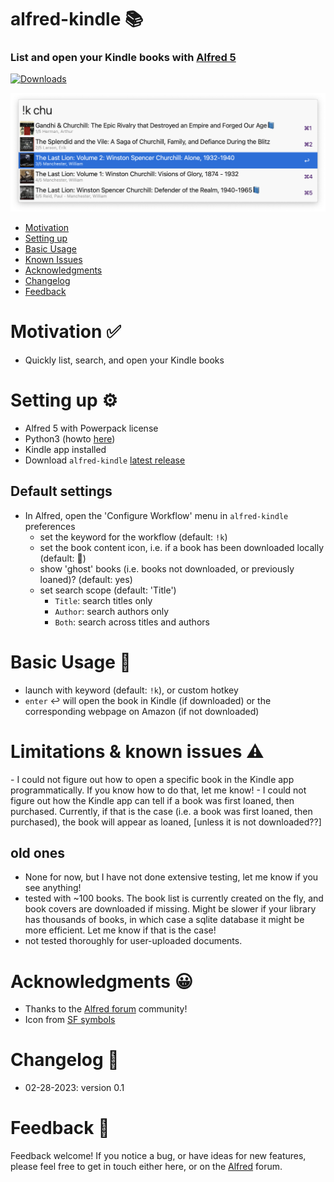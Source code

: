 # alfred-kindle 📚


### List and open your Kindle books with [Alfred 5](https://www.alfredapp.com/) 



<a href="https://github.com/giovannicoppola/alfred-kindle/releases/latest/">
<img alt="Downloads"
src="https://img.shields.io/github/downloads/giovannicoppola/alfred-kindle/total?color=purple&label=Downloads"><br/>
</a>

![](images/kindle.png)


<!-- MarkdownTOC autolink="true" bracket="round" depth="3" autoanchor="true" -->

- [Motivation](#motivation)
- [Setting up](#setting-up)
- [Basic Usage](#usage)
- [Known Issues](#known-issues)
- [Acknowledgments](#acknowledgments)
- [Changelog](#changelog)
- [Feedback](#feedback)

<!-- /MarkdownTOC -->



<h1 id="motivation">Motivation ✅</h1>

- Quickly list, search, and open your Kindle books


<h1 id="setting-up">Setting up ⚙️</h1>

- Alfred 5 with Powerpack license
- Python3 (howto [here](https://www.freecodecamp.org/news/python-version-on-mac-update/))
- Kindle app installed
- Download `alfred-kindle` [latest release](https://github.com/giovannicoppola/alfred-kindle/releases/latest)



## Default settings 
- In Alfred, open the 'Configure Workflow' menu in `alfred-kindle` preferences
	- set the keyword for the workflow (default: `!k`)
	- set the book content icon, i.e. if a book has been downloaded locally (default: 📘)
	- show 'ghost' books (i.e. books not downloaded, or previously loaned)? (default: yes)
	- set search scope (default: 'Title')
		- `Title`: search titles only
		- `Author`: search authors only
		- `Both`: search across titles and authors


<h1 id="usage">Basic Usage 📖</h1>

- launch with keyword (default: `!k`), or custom hotkey
- `enter` ↩️ will open the book in Kindle (if downloaded) or the corresponding webpage on Amazon (if not downloaded)




<h1 id="known-issues">Limitations & known issues ⚠️</h1>
- I could not figure out how to open a specific book in the Kindle app programmatically. If you know how to do that, let me know!
- I could not figure out how the Kindle app can tell if a book was first loaned, then purchased. Currently, if that is the case (i.e. a book was first loaned, then purchased), the book will appear as loaned, [unless it is not downloaded??]



## old ones
- None for now, but I have not done extensive testing, let me know if you see anything!
- tested with ~100 books. The book list is currently created on the fly, and book covers are downloaded if missing. Might be slower if your library has thousands of books, in which case a sqlite database it might be more efficient. Let me know if that is the case! 
- not tested thoroughly for user-uploaded documents.



<h1 id="acknowledgments">Acknowledgments 😀</h1>

- Thanks to the [Alfred forum](https://www.alfredforum.com) community!
- Icon from [SF symbols](https://developer.apple.com/sf-symbols/)

<h1 id="changelog">Changelog 🧰</h1>

- 02-28-2023: version 0.1


<h1 id="feedback">Feedback 🧐</h1>

Feedback welcome! If you notice a bug, or have ideas for new features, please feel free to get in touch either here, or on the [Alfred](https://www.alfredforum.com) forum. 
